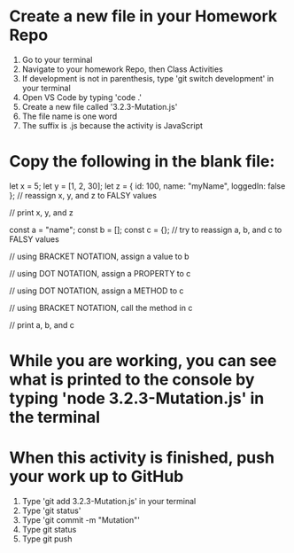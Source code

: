 # Create a new file in your Homework Repo
1. Go to your terminal
2. Navigate to your homework Repo, then Class Activities
3. If development is not in parenthesis, type 'git switch development' in your terminal
4. Open VS Code by typing 'code .'
5. Create a new file called '3.2.3-Mutation.js'
  1. The file name is one word
  2. The suffix is .js because the activity is JavaScript

# Copy the following in the blank file:

let x = 5;
let y = [1, 2, 30];
let z = {
  id: 100,
  name: "myName",
  loggedIn: false
};
// reassign x, y, and z to FALSY values

// print x, y, and z

const a = "name";
const b = [];
const c = {};
// try to reassign a, b, and c to FALSY values

// using BRACKET NOTATION, assign a value to b

// using DOT NOTATION, assign a PROPERTY to c

// using DOT NOTATION, assign a METHOD to c

// using BRACKET NOTATION, call the method in c

// print a, b, and c

# While you are working, you can see what is printed to the console by typing 'node 3.2.3-Mutation.js' in the terminal

# When this activity is finished, push your work up to GitHub
1. Type 'git add 3.2.3-Mutation.js' in your terminal
2. Type 'git status'
3. Type 'git commit -m "Mutation"'
4. Type git status
5. Type git push
